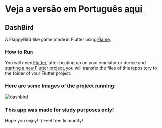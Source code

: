 # Veja a versão em Português <a href="README-ptbr.md">aqui</a>

## DashBird

A FlappyBird-like game made in Flutter using <a href="https://pub.dev/packages/flame">Flame</a>.

### How to Run

You will need <a href="https://docs.flutter.dev/get-started/install">Flutter</a>, after booting up on your emulator or device and <a href="https://docs.flutter.dev/get-started/codelab">starting a new Flutter project</a>, you will transfer the files of this repository to the folder of your Flutter project.

### Here are some images of the project running:
![dashbird](https://user-images.githubusercontent.com/113607857/195988917-f08a5666-eb72-4d63-9fbe-d0cb240ba931.gif)


### This app was made for study purposes only!
Hope you enjoy! :)
Feel free to modify!
